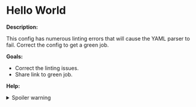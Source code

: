 # Hello World

**Description:**

This config has numerous linting errors that will cause the YAML parser to fail. Correct the config to get a green job.

**Goals:**

- Correct the linting issues.
- Share link to green job.

**Help:**
<details>
  <summary>Spoiler warning</summary>
  * https://circleci.com/docs/2.0/configuration-reference/#section=configuration
  * https://github.com/Animosity/CraftIRC/wiki/Complete-idiot's-introduction-to-yaml
  * https://circleci.com/docs/2.0/hello-world/#echo-hello-world-with-a-build-job
</details>